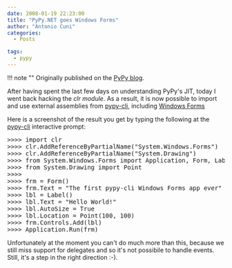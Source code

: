 ```yaml
---
date: 2008-01-19 22:23:00
title: "PyPy.NET goes Windows Forms"
author: "Antonio Cuni"
categories:
  - Posts

tags:
  - pypy
---
```


!!! note ""
    Originally published on the [PyPy blog](https://pypy.org/posts/2008/01/pypynet-goes-windows-forms-7031406830502864570.html).


<html><body><a href="https://4.bp.blogspot.com/_4gR6Ggu8oHQ/R5J41OiHR7I/AAAAAAAAACo/u8jr08QiCmo/s1600-h/winform.png"><img alt="" border="0" id="BLOGGER_PHOTO_ID_5157317379122218930" src="https://4.bp.blogspot.com/_4gR6Ggu8oHQ/R5J41OiHR7I/AAAAAAAAACo/u8jr08QiCmo/s320/winform.png" style="float: right; margin: 0 0 10px 10px; cursor: pointer; cursor: hand;"></a>
<p>After having spent the last few days on understanding PyPy's JIT,
today I went back hacking the <cite>clr module</cite>.  As a result, it is now
possible to import and use external assemblies from <a class="reference" href="https://codespeak.net/pypy/dist/pypy/doc/getting-started.html#translating-using-the-cli-backend">pypy-cli</a>,
including <a class="reference" href="https://en.wikipedia.org/wiki/Windows_Forms">Windows Forms</a>
</p>
<!-- more -->

<p>Here is a screenshot of the result you get by typing the following at
the <a class="reference" href="https://codespeak.net/pypy/dist/pypy/doc/getting-started.html#translating-using-the-cli-backend">pypy-cli</a> interactive prompt:</p>
<pre class="literal-block">
&gt;&gt;&gt;&gt; import clr
&gt;&gt;&gt;&gt; clr.AddReferenceByPartialName("System.Windows.Forms")
&gt;&gt;&gt;&gt; clr.AddReferenceByPartialName("System.Drawing")
&gt;&gt;&gt;&gt; from System.Windows.Forms import Application, Form, Label
&gt;&gt;&gt;&gt; from System.Drawing import Point
&gt;&gt;&gt;&gt;
&gt;&gt;&gt;&gt; frm = Form()
&gt;&gt;&gt;&gt; frm.Text = "The first pypy-cli Windows Forms app ever"
&gt;&gt;&gt;&gt; lbl = Label()
&gt;&gt;&gt;&gt; lbl.Text = "Hello World!"
&gt;&gt;&gt;&gt; lbl.AutoSize = True
&gt;&gt;&gt;&gt; lbl.Location = Point(100, 100)
&gt;&gt;&gt;&gt; frm.Controls.Add(lbl)
&gt;&gt;&gt;&gt; Application.Run(frm)
</pre>
<p>Unfortunately at the moment you can't do much more than this, because
we still miss support for delegates and so it's not possibile to
handle events. Still, it's a step in the right direction :-).</p></body></html>